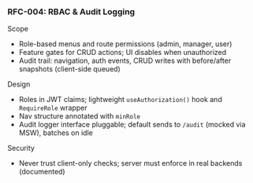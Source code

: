### RFC-004: RBAC & Audit Logging

Scope
- Role-based menus and route permissions (admin, manager, user)
- Feature gates for CRUD actions; UI disables when unauthorized
- Audit trail: navigation, auth events, CRUD writes with before/after snapshots (client-side queued)

Design
- Roles in JWT claims; lightweight `useAuthorization()` hook and `RequireRole` wrapper
- Nav structure annotated with `minRole`
- Audit logger interface pluggable; default sends to `/audit` (mocked via MSW), batches on idle

Security
- Never trust client-only checks; server must enforce in real backends (documented)


